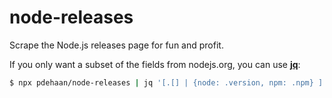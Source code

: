 # node-releases

Scrape the Node.js releases page for fun and profit.

If you only want a subset of the fields from nodejs.org, you can use [**jq**](https://stedolan.github.io/jq/):

```sh
$ npx pdehaan/node-releases | jq '[.[] | {node: .version, npm: .npm} ]'
```
